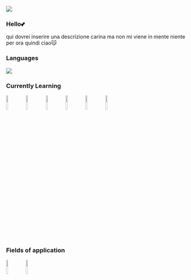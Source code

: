 <img text-align="center" src="https://i.pinimg.com/736x/2b/63/dc/2b63dcb66f527174ecb9f34a515f8fc7.jpg" />

### Hello💕
qui dovrei inserire una descrizione carina ma non mi viene in mente niente per ora quindi ciao😽

### Languages
<img src="https://github-readme-stats.vercel.app/api/top-langs?username=GiusyPellizzeri"/>

### Currently Learning
<code><img width="10%" src="https://www.vectorlogo.zone/logos/javascript/javascript-horizontal.svg"></code>
<code><img width="10%" src="https://www.vectorlogo.zone/logos/w3_html5/w3_html5-ar21.svg"></code>
<code><img width="10%" src="https://www.vectorlogo.zone/logos/npmjs/npmjs-ar21.svg"></code>
<code><img width="10%" src="https://www.vectorlogo.zone/logos/w3_css/w3_css-ar21.svg"></code>
<code><img width="10%" src="https://www.vectorlogo.zone/logos/reactjs/reactjs-ar21.svg"></code>
<code><img width="10%" src="https://www.vectorlogo.zone/logos/sass-lang/sass-lang-ar21.svg"></code>

### Fields of application
<code><img width="10%" src="https://www.vectorlogo.zone/logos/microsoft_powerbi/microsoft_powerbi-ar21.svg"></code>
<code><img width="10%" src="https://www.vectorlogo.zone/logos/microsoft_vb/microsoft_vb-icon.svg"></code>

<!---
### Stats 📈
<img src="https://github-readme-stats.vercel.app/api?username=EricaCandido&show_icons=true"/>  
--->
<!---
GiusyPellizzeri/GiusyPellizzeri is a ✨ special ✨ repository because its `README.md` (this file) appears on your GitHub profile.
You can click the Preview link to take a look at your changes.
--->
